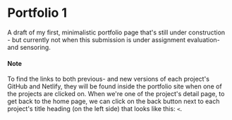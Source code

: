 # Portfolio 1 
A draft of my first, minimalistic portfolio page that's still under construction - but currently not when this submission is under assignment evaluation- and sensoring. 
#### Note
To find the links to both previous- and new versions of each project's GitHub and Netlify, they will be found inside the portfolio site when one of the projects are clicked on. When we're one of the project's detail page, to get back to the home page, we can click on the back button next to each project's title heading (on the left side) that looks like this: ``<``.
